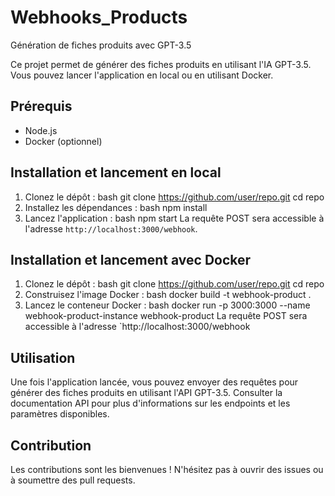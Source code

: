 # Webhooks_Products
Génération de fiches produits avec GPT-3.5

Ce projet permet de générer des fiches produits en utilisant l'IA GPT-3.5. Vous pouvez lancer l'application en local ou en utilisant Docker.

## Prérequis

- Node.js
- Docker (optionnel)

## Installation et lancement en local

1. Clonez le dépôt :
bash
git clone https://github.com/user/repo.git
cd repo
2. Installez les dépendances :
bash
npm install
3. Lancez l'application :
bash
npm start
La requête POST sera accessible à l'adresse `http://localhost:3000/webhook`.

## Installation et lancement avec Docker

1. Clonez le dépôt :
bash
git clone https://github.com/user/repo.git
cd repo
2. Construisez l'image Docker :
bash
docker build -t webhook-product .
3. Lancez le conteneur Docker :
bash
docker run -p 3000:3000 --name webhook-product-instance webhook-product
La requête POST sera accessible à l'adresse `http://localhost:3000/webhook

## Utilisation

Une fois l'application lancée, vous pouvez envoyer des requêtes pour générer des fiches produits en utilisant l'API GPT-3.5. Consulter la documentation API pour plus d'informations sur les endpoints et les paramètres disponibles.

## Contribution

Les contributions sont les bienvenues ! N'hésitez pas à ouvrir des issues ou à soumettre des pull requests.

